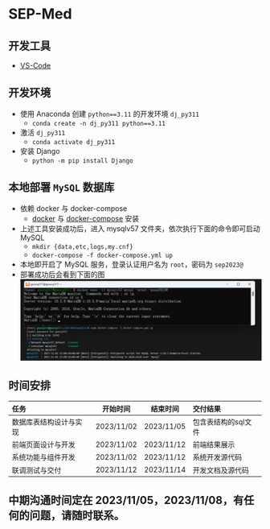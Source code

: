 # SEP-Med
## 开发工具
- [VS-Code](https://code.visualstudio.com/download)

## 开发环境
- 使用 Anaconda 创建 ```python==3.11``` 的开发环境 ```dj_py311``` 
  - ```conda create -n dj_py311 python==3.11```
- 激活 ```dj_py311```
  - ```conda activate dj_py311```
- 安装 Django
  - ```python -m pip install Django```

## 本地部署 ```MySQL``` 数据库
  - 依赖 docker 与 docker-compose
    - [docker](https://docs.docker.com/engine/install/) 与 [docker-compose](https://docs.docker.com/compose/install/) 安装
  - 上述工具安装成功后，进入 mysqlv57 文件夹，依次执行下面的命令即可启动MySQL
    - ```mkdir {data,etc,logs,my.cnf}```
    - ```docker-compose -f docker-compose.yml up```
  - 本地即开启了 MySQL 服务，登录认证用户名为 ```root```，密码为 ```sep2023@```
  - 部署成功后会看到下面的图
![MySQL](images/mysqlconfig.png)

## 时间安排
| 任务 | 开始时间 | 结束时间 | 交付结果 |
|:-|:-:|:-:|:-|
|数据库表结构设计与实现|2023/11/02|2023/11/05|包含表结构的sql文件|
|前端页面设计与开发|2023/11/02|2023/11/12|前端结果展示|
|系统功能与组件开发|2023/11/02|2023/11/12|系统开发源代码|
|联调测试与交付|2023/11/12|2023/11/14|开发文档及源代码|

## 中期沟通时间定在 2023/11/05，2023/11/08，有任何的问题，请随时联系。
